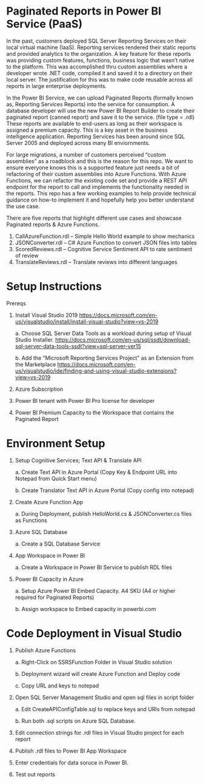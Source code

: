 # Paginated Reports in Power BI Service (PaaS)

In the past, customers deployed SQL Server Reporting Services on their local virtual machine (IaaS).  Reporting services rendered their static reports and provided analytics to the organization.  A key feature for these reports was providing custom features, functions, business logic that wasn’t native to the platform.  This was accomplished thru custom assemblies where a developer wrote .NET code, compiled it and saved it to a directory on their local server.  The justification for this was to make code reusable across all reports in large enterprise deployments.  

In the Power BI Service, we can upload Paginated Reports (formally known as, Reporting Services Reports) into the service for consumption.  A database developer will use the new Power BI Report Builder to create their paginated report (canned report) and save it to the service. (file type = .rdl)  These reports are available to end-users as long as their workspace is assigned a premium capacity.  This is a key asset in the business intelligence application.  Reporting Services has been around since SQL Server 2005 and deployed across many BI enviornments.

For large migrations, a number of customers perceived “custom assemblies” as a roadblock and this is the reason for this repo.  We want to ensure everyone knows this is a supported feature just needs a bit of refactoring of their custom assemblies into Azure Functions.  With Azure Functions, we can refactor the existing code set and provide a REST API endpoint for the report to call and implements the functionality needed in the reports.  This repo has a few working examples to help provide technical guidance on how-to implement it and hopefully help you better understand the use case.

There are five reports that highlight different use cases and showcase Paginated reports & Azure Functions.

1.	CallAzureFunction.rdl – Simple Hello World example to show mechanics
2.	JSONConverter.rdl – C# Azure Function to convert JSON files into tables
3.	ScoredReviews.rdl – Cognitive Service Sentiment API to rate sentiment of review
4.	TranslateReviews.rdl – Translate reviews into different languages

# Setup Instructions
Prereqs
1. Install Visual Studio 2019 https://docs.microsoft.com/en-us/visualstudio/install/install-visual-studio?view=vs-2019
    
    a. Choose SQL Server Data Tools as a workload during setup of Visual Studio Installer.  https://docs.microsoft.com/en-us/sql/ssdt/download-sql-server-data-tools-ssdt?view=sql-server-ver15
    
    b. Add the "Microsoft Reporting Services Project" as an Extension from the Marketplace https://docs.microsoft.com/en-us/visualstudio/ide/finding-and-using-visual-studio-extensions?view=vs-2019 
    
2. Azure Subscription 
3. Power BI tenant with Power BI Pro license for developer
4. Power BI Premium Capacity to the Workspace that contains the Paginated Report

# Environment Setup
1. Setup Cognitive Services; Text API & Translate API

    a. Create Text API in Azure Portal (Copy Key & Endpoint URL into Notepad from Quick Start menu)
    
    b. Create Translator Text API in Azure Portal (Copy config into notepad)

2. Create Azure Function App

    a. During Deployment, publish HelloWorld.cs & JSONConverter.cs files as Functions

3. Azure SQL Database
    
    a. Create a SQL Database Service

4. App Workspace in Power BI

    a. Create a Workspace in Power BI Service to publish RDL files

5. Power BI Capacity in Azure

    a. Setup Azure Power BI Embed Capacity. A4 SKU (A4 or higher required for Paginated Reports)
    
    b. Assign workspace to Embed capacity in powerbi.com

# Code Deployment in Visual Studio
1. Publish Azure Functions

    a. Right-Click on SSRSFunction Folder in Visual Studio solution

    b. Deployment wizard will create Azure Function and Deploy code

    c. Copy URL and keys to notepad

2. Open SQL Server Management Studio and open sql files in script folder

    a. Edit CreateAPIConfigTable.sql to replace keys and URIs from notepad

    b. Run both .sql scripts on Azure SQL Database.

3. Edit connection strings for .rdl files in Visual Studio project for each report
4. Publish .rdl files to Power BI App Workspace
5. Enter credentials for data soruce in Power BI.
6. Test out reports

